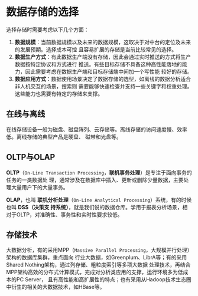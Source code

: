 数据存储的选择
===================================================================================
选择存储时需要考虑以下几个方面：
1. **数据规模**：当前数据规模以及未来的数据规模，这取决于对中台的定位及未来的发展预期。选择成本可控
且容易扩展的存储是当前比较常见的选择。
2. **数据生产方式**：有此数据生产端没有存储，因此会通过实时推送的方式将生产数据按特定协议和方式进行
推送。有些目标存储不具备这种高性能落地的能力，因此需要考虑在数据生产端和目标存储端中间加一个写性能
较好的存储。
3. **数据应用方式**：数据使用场景决定了数据存储的选型，如离线的数据分析适合非人机交互的场景，搜索则
需要能够快速检查并支持一些关键字和权重处理。这些能力也需要有特定的存储来支撑。

## 在线与离线
在线存储设备一般为磁盘、磁盘阵列、云存储等。离线存储的访问速度慢、效率低。离线存储的典型产品是硬盘、
磁带和光盘等。

## OLTP与OLAP
**OLTP**（`On-Line Transaction Processing`，**联机事务处理**）是专注于面向事务的任务的一类数据处
理，通常涉及在数据库中插入、更新或删除少量数据，主要处理大量用户下的大量事务。

**OLAP**，也叫 **联机分析处理**（`On-Line Analytical Processing`）系统，有的时候也叫 **DSS（决策支
持系统）**，就是我们说的数据仓库。学用于报表分析场景，相对于OLTP，对准确性、事务性和实时性要求较低。

## 存储技术
大数据分析，有的采用MPP（`Massive Parallel Processing`，大规模并行处理）架构的数据库集群，重点面向
行业大数据，如Greenplum、LibrA等；有的采用Shared Nothing架构，通过列存储、粗粒度索引等多项大数据
处理技术，再结合MPP架构高效的分布式计算模式，完成对分析类应用的支撑，运行环境多为低成本的PC Server，
且有高性能和高扩展性的特点；也有采用从Hadoop技术生态圈中衍生的相关的大数据技术，如HBase等。

